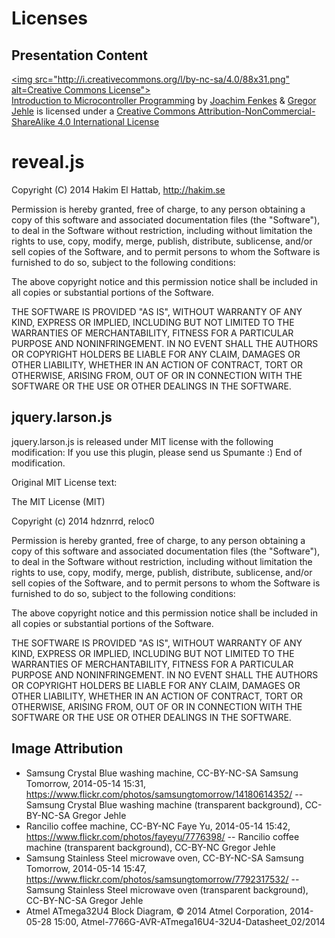 # Licenses
## Presentation Content
[<img src="http://i.creativecommons.org/l/by-nc-sa/4.0/88x31.png" alt=Creative Commons License">](http://creativecommons.org/licenses/by-nc-sa/4.0/)  
[Introduction to Microcontroller Programming](https://github.com/shackspace/uc-basics)
by [Joachim Fenkes](https://github.com/dop3j0e/) & [Gregor Jehle](https://github.com/hdznrrd/) 
is licensed under a 
[Creative Commons Attribution-NonCommercial-ShareAlike 4.0 International License](http://creativecommons.org/licenses/by-nc-sa/4.0/)

# reveal.js
Copyright (C) 2014 Hakim El Hattab, http://hakim.se

Permission is hereby granted, free of charge, to any person obtaining a copy
of this software and associated documentation files (the "Software"), to deal
in the Software without restriction, including without limitation the rights
to use, copy, modify, merge, publish, distribute, sublicense, and/or sell
copies of the Software, and to permit persons to whom the Software is
furnished to do so, subject to the following conditions:

The above copyright notice and this permission notice shall be included in
all copies or substantial portions of the Software.

THE SOFTWARE IS PROVIDED "AS IS", WITHOUT WARRANTY OF ANY KIND, EXPRESS OR
IMPLIED, INCLUDING BUT NOT LIMITED TO THE WARRANTIES OF MERCHANTABILITY,
FITNESS FOR A PARTICULAR PURPOSE AND NONINFRINGEMENT. IN NO EVENT SHALL THE
AUTHORS OR COPYRIGHT HOLDERS BE LIABLE FOR ANY CLAIM, DAMAGES OR OTHER
LIABILITY, WHETHER IN AN ACTION OF CONTRACT, TORT OR OTHERWISE, ARISING FROM,
OUT OF OR IN CONNECTION WITH THE SOFTWARE OR THE USE OR OTHER DEALINGS IN
THE SOFTWARE.

## jquery.larson.js
jquery.larson.js is released under MIT license with the following modification:
If you use this plugin, please send us Spumante :)
End of modification.

Original MIT License text:

The MIT License (MIT)

Copyright (c) 2014 hdznrrd, reloc0

Permission is hereby granted, free of charge, to any person obtaining a copy
of this software and associated documentation files (the "Software"), to deal
in the Software without restriction, including without limitation the rights
to use, copy, modify, merge, publish, distribute, sublicense, and/or sell
copies of the Software, and to permit persons to whom the Software is
furnished to do so, subject to the following conditions:

The above copyright notice and this permission notice shall be included in all
copies or substantial portions of the Software.

THE SOFTWARE IS PROVIDED "AS IS", WITHOUT WARRANTY OF ANY KIND, EXPRESS OR
IMPLIED, INCLUDING BUT NOT LIMITED TO THE WARRANTIES OF MERCHANTABILITY,
FITNESS FOR A PARTICULAR PURPOSE AND NONINFRINGEMENT. IN NO EVENT SHALL THE
AUTHORS OR COPYRIGHT HOLDERS BE LIABLE FOR ANY CLAIM, DAMAGES OR OTHER
LIABILITY, WHETHER IN AN ACTION OF CONTRACT, TORT OR OTHERWISE, ARISING FROM,
OUT OF OR IN CONNECTION WITH THE SOFTWARE OR THE USE OR OTHER DEALINGS IN THE
SOFTWARE.

## Image Attribution
- Samsung Crystal Blue washing machine, CC-BY-NC-SA Samsung Tomorrow, 2014-05-14 15:31, https://www.flickr.com/photos/samsungtomorrow/14180614352/
-- Samsung Crystal Blue washing machine (transparent background), CC-BY-NC-SA Gregor Jehle
- Rancilio coffee machine, CC-BY-NC Faye Yu, 2014-05-14 15:42, https://www.flickr.com/photos/fayeyu/7776398/
-- Rancilio coffee machine (transparent background), CC-BY-NC Gregor Jehle
- Samsung Stainless Steel microwave oven, CC-BY-NC-SA Samsung Tomorrow, 2014-05-14 15:47, https://www.flickr.com/photos/samsungtomorrow/7792317532/
-- Samsung Stainless Steel microwave oven (transparent background), CC-BY-NC-SA Gregor Jehle
- Atmel ATmega32U4 Block Diagram, &copy; 2014 Atmel Corporation, 2014-05-28 15:00, Atmel-7766G-AVR-ATmega16U4-32U4-Datasheet_02/2014

